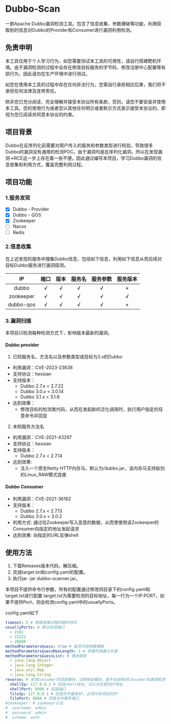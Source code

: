 # Dubbo-Scan

一款Apache Dubbo漏洞检测工具。包含了信息收集、参数爆破等功能，利用获取到的信息对Dubbo的Provider和Consumer进行漏洞利用检测。

## 免责申明

本工具仅用于个人学习行为，如您需要测试本工具的可用性，请自行搭建靶机环境。由于漏洞检测的过程中会存在修改目标服务的字节码、修改注册中心配置等有损行为，因此请勿在生产环境中进行测试。

如您在使用本工具的过程中存在任何非法行为，您需自行承担相应后果，我们将不承担任何法律及连带责任。

除非您已充分阅读、完全理解并接受本协议所有条款，否则，请您不要安装并使用本工具。您的使用行为或者您以其他任何明示或者默示方式表示接受本协议的，即视为您已阅读并同意本协议的约束。

## 项目背景
Dubbo在反序列化前需要对用户传入的服务和参数类型进行校验，导致很多Dubbo的漏洞没有通用的检测POC。由于漏洞均是反序列化漏洞，所以在发现漏洞->RCE这一步上存在着一些不便。因此通过编写本项目，学习Dubbo漏洞的信息收集和利用方式，覆盖完整利用过程。

## 项目功能

### 1.服务发现

- [x] Dubbo - Provider
- [x] Dubbo - QOS
- [x] Zookeeper
- [ ] Nacos
- [ ] Redis

### 2.信息收集

在上述发现的服务中搜集Dubbo信息，包括如下信息，利用如下信息从而后续对目标Dubbo服务进行漏洞探测。

|     IP     |端口|版本|服务名|服务参数|服务版本|
|:----------:|:----------:|:----------:|:----------:|:----------:|:----------:|
|   dubbo    |√|√|√|√|×|√|
| zookeeper  |√|√|√|√|√|√|
| dubbo-qos  |√|√|√|√|×|×|

### 3.漏洞扫描

本项目只检测每种检测方式下，影响版本最新的漏洞。
#### Dubbo provider

1. 已知服务名、方法名以及参数类型或目标为3.x的Dubbo

- 利用漏洞：CVE-2023-23638
- 支持协议：hessian
- 支持版本：
  - Dubbo 2.7.x < 2.7.22
  - Dubbo 3.0.x < 3.0.14
  - Dubbo 3.1.x < 3.1.6
- 达到效果：
  - 修改目标的检测类代码，从而在发起新的泛化调用时，执行用户指定的任意命令并回显

2. 未知服务方法名

- 利用漏洞：CVE-2021-43297
- 支持协议：hessian
- 支持版本：
  - Dubbo 2.7.x < 2.7.14
- 达到效果:
  - 注入一个原生Netty HTTP内存马，默认为/dubbo.jar，该内存马支持蚁剑的Linux_RAW模式连接

#### Dubbo Consumer

- 利用漏洞：CVE-2021-36162
- 支持版本：
  - Dubbo 2.7.x < 2.7.13
  - Dubbo 3.0.x < 3.0.2
- 利用方式:
  通过往Zookeeper写入恶意的数据，从而使使用该Zookeeper的Consumer向指定的地址发起请求
- 达到效果:
  向指定的URL反弹shell


## 使用方法

1. 下载Releases版本代码，解压缩。
2. 完成target.txt和config.yaml的配置。
3. 执行jar -jar dubbo-scanner.jar。


  本项目不提供命令行参数，所有的配置通过修改同目录下的config.yaml和target.txt进行配置
  target.txt为需要检测的目标地址，每一行为一个IP:PORT，如果不提供Port，则会检测config.yaml中的usuallyPorts。
  
  config.yaml如下
  ```yaml
  timeout: 5 # 网络连接过程的超时时间
  usuallyPorts: # 默认检测端口
    - 2181
    - 22222
    - 20880
  methodParametersGuess: true # 是否开启参数爆破
  methodParametersGuessMaxLength: 3 # 参数列表最大长度
  methodParametersGuessList: # 猜测类型
    - java.lang.Object
    - java.lang.Integer
    - java.util.Map
    - java.lang.String
  reverse: # 攻击Consumer的回连模块，注释掉该模块，就不会调用对Consumer的漏洞检测
    shellIp: 127.0.0.1 # 回连shell地址，可以为任意的IP地址
    shellPort: 9999 # 回连端口
    fileIp: 127.0.0.1 # 回连文件服务IP，必须为本项目的IP
    filePort: 8888 # 回连文件服务端口
  #zookeeper: # zookeepr认证
  #  username: admin
  #  password: admin
  #  scheme: auth
  ```


